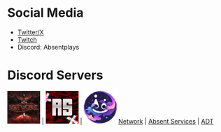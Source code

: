 

# Social Media
* [Twitter/X](https://x.com/absentplays)
* [Twitch](https://www.twitch.tv/absentplays)
* Discord: Absentplays

# Discord Servers

<img src="/assets/images/network.png" alt="Network" width="75" height="75"> | <img src="assets/images/AS.png" alt="AS" width="75" height="75"> | <img src="/assets/images/ADT.png" alt="ADT" width="75" height="75"> 
[Network](https://discord.gg/Da73My9ng2) | [Absent Services](https://discord.gg/SD5AsvPrZW) | [ADT](https://discord.gg/SHPab9YH6T) 

